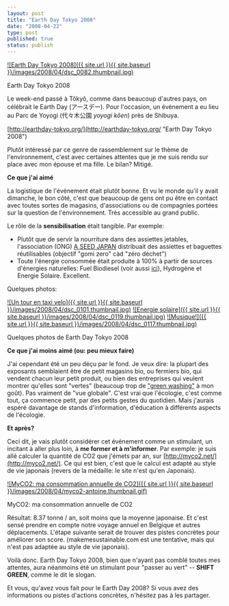 ```yaml
---
layout: post
title: "Earth Day Tokyo 2008"
date: "2008-04-22"
type: post
published: true
status: publish
---
```


[![Earth Day Tokyo 2008]({{ site.url }}{{ site.baseurl }}/images/2008/04/dsc_0082.thumbnail.jpg)](http://blog.japonophile.com/wp-content/uploads/2008/04/dsc_0082.jpg "Earth Day Tokyo 2008")

Earth Day Tokyo 2008

Le week-end passé à Tôkyô, comme dans beaucoup d'autres pays, on célébrait le Earth Day (アースデー). Pour l'occasion, un événement a eu lieu au Parc de Yoyogi (代々木公園 _yoyogi kôen_) près de Shibuya.

[http://earthday-tokyo.org/](http://earthday-tokyo.org/ "Earth Day Tokyo 2008")

Plutôt intéressé par ce genre de rassemblement sur le thème de l'environnement, c'est avec certaines attentes que je me suis rendu sur place avec mon épouse et ma fille. Le bilan? Mitigé.

**Ce que j'ai aimé**

La logistique de l'événement était plutôt bonne. Et vu le monde qu'il y avait dimanche, le bon côté, c'est que beaucoup de gens ont pu être en contact avec toutes sortes de magasins, d'associations ou de compagnies portées sur la question de l'environnement. Très accessible au grand public.

Le rôle de la **sensibilisation** était tangible. Par exemple:

- Plutôt que de servir la nourriture dans des assiettes jetables, l'association (ONG) [A SEED JAPAN](http://www.gomizero.org/) distribuait des assiettes et baguettes réutilisables (objectif "gomi zero" càd "zéro déchet")
- Toute l'énergie consommée était produite à 100% à partir de sources d'énergies naturelles: Fuel Biodiesel (voir aussi [ici](http://blog.japonophile.com/2008/01/11/onsen-chauffe-a-la-biomasse/ "Onsen chauffé à la biomasse")), Hydrogène et Energie Solaire. Excellent.

Quelques photos:

[![Un tour en taxi velo]({{ site.url }}{{ site.baseurl }}/images/2008/04/dsc_0101.thumbnail.jpg)](http://blog.japonophile.com/wp-content/uploads/2008/04/dsc_0101.jpg "Un tour en taxi velo") [![Energie solaire]({{ site.url }}{{ site.baseurl }}/images/2008/04/dsc_0119.thumbnail.jpg)](http://blog.japonophile.com/wp-content/uploads/2008/04/dsc_0119.jpg "Energie solaire") [![Musique!]({{ site.url }}{{ site.baseurl }}/images/2008/04/dsc_0117.thumbnail.jpg)](http://blog.japonophile.com/wp-content/uploads/2008/04/dsc_0117.jpg "Musique!")

Quelques photos de Earth Day Tokyo 2008

**Ce que j'ai moins aimé (ou: peu mieux faire)**

J'ai cependant été un peu déçu par le fond. Je veux dire: la plupart des exposants semblaient être de petit magasins bio, ou fermiers bio, qui vendent chacun leur petit produit, ou bien des entreprises qui veulent montrer qu'elles sont "vertes" (beaucoup trop de ["green washing"](http://en.wikipedia.org/wiki/Green_washing) à mon goût). Pas vraiment de "vue globale". C'est vrai que l'écologie, c'est comme tout, ça commence petit, par des petits gestes du quotidien. Mais j'aurais espéré davantage de stands d'information, d'éducation à différents aspects de l'écologie.

**Et après?**

Ceci dit, je vais plutôt considérer cet événement comme un stimulant, un incitant à aller plus loin, à **me former et à m'informer**. Par exemple: je suis allé calculer la quantité de CO2 que j'émets par an, sur [http://myco2.net/](http://myco2.net/). Ce qui est bien, c'est que le calcul est adapté au style de vie japonais (revers de la médaille: le site n'est qu'en Japonais).

[![MyCO2: ma consommation annuelle de CO2]({{ site.url }}{{ site.baseurl }}/images/2008/04/myco2-antoine.thumbnail.gif)](http://blog.japonophile.com/wp-content/uploads/2008/04/myco2-antoine.gif "MyCO2: ma consommation annuelle de CO2")

MyCO2: ma consommation annuelle de CO2

Résultat: 8.37 tonne / an, soit moins que la moyenne japonaise. Et c'est sensé prendre en compte notre voyage annuel en Belgique et autres déplacements. L'étape suivante serait de trouver des pistes concrètes pour améliorer son score. (makemesustainable.com est une tentative, mais qui n'est pas adaptée au style de vie japonais).

Voilà donc. Earth Day Tokyo 2008, bien que n'ayant pas comblé toutes mes attentes, aura néanmoins été un stimulant pour "passer au vert" -- **SHIFT GREEN**, comme le dit le slogan.

Et vous, qu'avez vous fait pour le Earth Day 2008? Si vous avez des informations ou pistes d'actions concrètes, n'hésitez pas à les partager.
